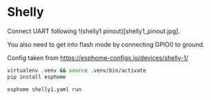 # Shelly

Connect UART following !(shelly1 pinout)[shelly1_pinout.jpg].

You also need to get into flash mode by connecting GPIO0 to ground.

Config taken from https://esphome-configs.io/devices/shelly-1/

```sh
virtualenv .venv && source .venv/bin/activate
pip install esphome

esphome shelly1.yaml run
```